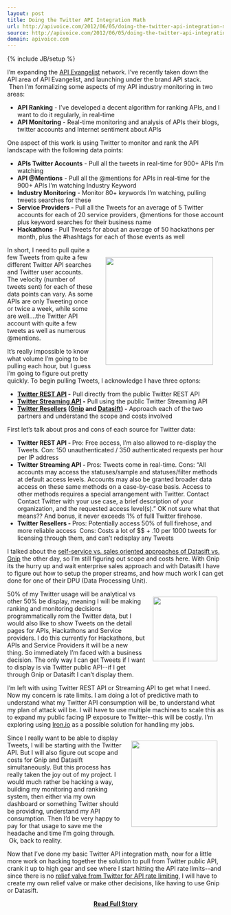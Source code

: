 ```yaml
---
layout: post
title: Doing the Twitter API Integration Math
url: http://apivoice.com/2012/06/05/doing-the-twitter-api-integration-math/
source: http://apivoice.com/2012/06/05/doing-the-twitter-api-integration-math/
domain: apivoice.com
---
```

{% include JB/setup %}<p><p><img style="padding: 15px;" src="http://kinlane-productions.s3.amazonaws.com/twitter/twitter-full-logo-black.png" alt="" align="right" /></p>
<p>I&rsquo;m expanding the <a title="API Evangelist" href="http://www.apievangelist.com">API Evangelist</a> network.  I&rsquo;ve recently taken down the API area of API Evangelist, and launching under the brand API stack. &nbsp;Then I&rsquo;m formalizing some aspects of my API industry monitoring in two areas:</p>
<ul class="mainlist">
<li><strong>API Ranking</strong> - I&rsquo;ve developed a decent algorithm for ranking APIs, and I want to do it regularly, in real-time</li>
<li><strong>API Monitoring</strong> - Real-time monitoring and analysis of APIs their blogs, twitter accounts and Internet sentiment about APIs</li>
</ul>
<p>One aspect of this work is using Twitter to monitor and rank the API landscape with the following data points:</p>
<ul class="mainlist">
<li><strong>APIs Twitter Accounts</strong> - Pull all the tweets in real-time for 900+ APIs I&rsquo;m watching</li>
<li><strong>API @Mentions</strong> - Pull all the @mentions for APIs in real-time for the 900+ APIs I&rsquo;m watching Industry Keyword</li>
<li><strong>Industry Monitoring</strong> - Monitor 80+ keywords I&rsquo;m watching, pulling tweets searches for these</li>
<li><strong>Service Providers - </strong>Pull all the Tweets for an average of 5 Twitter accounts for each of 20 service providers, @mentions for those account  plus keyword searches for their business name</li>
<li><strong>Hackathons</strong> - Pull Tweets for about an average of 50 hackathons per month, plus the #hashtags for each of those events as well</li>
</ul>
<p><img style="padding: 25px;" src="http://kinlane-productions.s3.amazonaws.com/calculus.png" alt="" width="250" align="right" /></p>
<p>In short, I need to pull quite a few Tweets from quite a few different Twitter API searches and Twitter user accounts.  The velocity (number of tweets sent) for each of these data points can vary.  As some APIs are only Tweeting once or twice a week, while some are well....the Twitter API account with quite a few tweets as well as numerous @mentions.</p>
<p>It&rsquo;s really impossible to know what volume I&rsquo;m going to be pulling each hour, but I guess I&rsquo;m going to figure out pretty quickly.  To begin pulling Tweets, I acknowledge I have three optons:</p>
<ul class="mainlist">
<li><strong><a title="Twitter REST API" href="https://dev.twitter.com/docs/api">Twitter REST API</a> -</strong> Pull directly from the public Twitter REST API</li>
<li><strong><a title="Twitter Streaming API" href="https://dev.twitter.com/docs/streaming-apis">Twitter Streaming API</a> -</strong> Pull using the public Twitter Streaming API</li>
<li><strong><a title="Twitter Resellers" href="/admin/blog/Twitter Resellers">Twitter Resellers</a> (<a title="Gnip" href="http://gnip.com/twitter">Gnip</a> and <a title="Datasift" href="http://datasift.com/">Datasift</a>) -</strong> Approach each of the two partners and understand the scope and costs involved</li>
</ul>
<p>First let&rsquo;s talk about pros and cons of each source for Twitter data:</p>
<ul class="mainlist">
<li><strong>Twitter REST API - </strong>Pro: Free access, I&rsquo;m also allowed to re-display the Tweets.  Con:  150 unauthenticated / 350 authenticated requests per hour per IP address</li>
<li><strong>Twitter Streaming API - </strong>Pros: Tweets come in real-time.  Cons:  &ldquo;All accounts may access the statuses/sample and statuses/filter methods at default access levels. Accounts may also be granted broader data access on these same methods on a case-by-case basis. Access to other methods requires a special arrangement with Twitter. Contact Contact Twitter with your use case, a brief description of your organization, and the requested access level(s).&rdquo;  OK not sure what that means??   And bonus, it never exceeds 1% of fulll Twitter firehose.</li>
<li><strong>Twitter Resellers - </strong>Pros:  Potentially access 50% of full firehose, and more reliable access &nbsp;Cons:  Costs a lot of $$ + .10 per 1000 tweets for licensing through them, and can&rsquo;t redisplay any Tweets</li>
</ul>
<p>I talked about the <a title="self-service vs. sales oriented approaches of Datasift vs. Gnip" href="http://blog.apievangelist.com/2012/06/01/self-service-vs-sales-oriented-web-apis/">self-service vs. sales oriented approaches of Datasift vs. Gnip</a> the other day, so I&rsquo;m still figuring out scope and costs here.  With Gnip its the hurry up and wait enterprise sales approach and with Datasift I have to figure out how to setup the proper streams, and how much work I can get done for one of their DPU (Data Processing Unit).</p>
<p><a title="Gnip" href="http://gnip.com/twitter"><img style="padding: 15px;" src="http://kinlane-productions.s3.amazonaws.com/api-evangelist/gnip/gnip-logo.jpg" alt="" width="150" align="right" /></a></p>
<p>50% of my Twitter usage will be analytical vs other 50% be display, meaning I will be making ranking and monitoring decisions programmatically rom the Twitter data, but I would also like to show Tweets on the detail pages for APIs, Hackathons and Service providers.  I do this currently for Hackathons, but APIs and Service Providers it will be a new thing.   So immediately I&rsquo;m faced with a business decision.  The only way I can get Tweets if I want to display is via Twitter public API--if I get through Gnip or Datasift I can&rsquo;t display them.</p>
<p>I&rsquo;m left with using Twitter REST API or Streaming API to get what I need.  Now my concern is rate limits.  I am doing a lot of predictive math to understand what my Twitter API consumption will be, to understand what my plan of attack will be.  I will have to use multiple machines to scale this as to expand my public facing IP exposure to Twitter--this will be costly.  I&rsquo;m exploring using <a title="Iron.io" href="http://www.iron.io/">Iron.io</a> as a possible solution for handling my jobs.</p>
<p><a title="Datasift" href="http://datasift.com/"><img style="padding: 15px;" src="http://kinlane-productions.s3.amazonaws.com/api-evangelist/datasift/datasift-logo.png" alt="" width="200" align="right" /></a></p>
<p>Since I really want to be able to display Tweets, I will be starting with the Twitter API.  But I will also figure out scope and costs for Gnip and Datasift simultaneously.  But this process has really taken the joy out of my project.  I would much rather be hacking a way, building my monitoring and ranking system, then either via my own dashboard or something Twitter should be providing, understand my API consumption. Then I&rsquo;d be very happy to pay for that usage to save me the headache and time I&rsquo;m going through. &nbsp;Ok, back to reality. &nbsp;</p>
<p>Now that I&rsquo;ve done my basic Twitter API integration math, now for a little more work on hacking together the solution to pull from Twitter public API, crank it up to high gear and see where I start hitting the API rate limits--and since there is no <a href="/admin/blog/relief valve from Twitter for API rate limiting">relief valve from Twitter for API rate limiting</a>, I will have to create my own relief valve or make other decisions, like having to use Gnip or Datasift.</p></p>
<center><p><a href="http://apivoice.com/2012/06/05/doing-the-twitter-api-integration-math/" style='padding:25px; font-sze:18px; font-weight: bold;'>Read Full Story</a></p></center>
